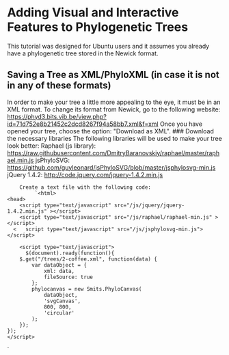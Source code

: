 # Adding Visual and Interactive Features to Phylogenetic Trees
  This tutorial was designed for Ubuntu users and it assumes you already have a phylogenetic tree stored in the Newick format.
## Saving a Tree as XML/PhyloXML (in case it is not in any of these formats)  

In order to make your tree a little more appealing to the eye, it must be in an XML format. To change its format from Newick,     go to the following website:
https://phyd3.bits.vib.be/view.php?id=71d752e8b21452c2dcd8267f94a58bb7.xml&f=xml
  		  Once you have opened your tree, choose the option: "Download as XML".	
      ### Download the necessary libraries
      The following libraries will be used to make your tree look better:
      Raphael (js library): https://raw.githubusercontent.com/DmitryBaranovskiy/raphael/master/raphael.min.js
      jsPhyloSVG: https://github.com/guyleonard/jsPhyloSVG/blob/master/jsphylosvg-min.js
      jQuery 1.4.2: http://code.jquery.com/jquery-1.4.2.min.js
      
        Create a text file with the following code:
             `<html>
    <head>
    	<script type="text/javascript" src="/js/jquery/jquery-1.4.2.min.js" ></script> 
	    <script type="text/javascript" src="/js/raphael/raphael-min.js" ></script> 
      <   script type="text/javascript" src="/js/jsphylosvg-min.js"></script> 
	
    	<script type="text/javascript">
	      $(document).ready(function(){
		$.get("/trees/2-coffee.xml", function(data) {
			var dataObject = {
				xml: data,
				fileSource: true
			};		
			phylocanvas = new Smits.PhyloCanvas(
				dataObject,
				'svgCanvas', 
				800, 800,
				'circular'
			);
		});
	});
	</script>

</head>
<body>
	  <div id="svgCanvas"> </div>
</body>
</html>`
